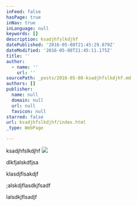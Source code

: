 ```yaml
---
inFeed: false
hasPage: true
inNav: true
inLanguage: null
keywords: []
description: ksadjhfslkdjhf
datePublished: '2016-05-08T21:45:29.879Z'
dateModified: '2016-05-08T21:45:11.175Z'
title: ''
author:
  - name: ''
    url: ''
sourcePath: _posts/2016-05-08-ksadjhfslkdjhf.md
authors: []
publisher:
  name: null
  domain: null
  url: null
  favicon: null
starred: false
url: ksadjhfslkdjhf/index.html
_type: WebPage

---
```

ksadjhfslkdjhf
![](https://s3-us-west-2.amazonaws.com/the-grid-img/p/c046c798571a201708f482855a58440d2f5eca5e.png)

dlkfjalskdfjsa

klasdjflsakdjf

;alskdjflasdkjfsadf

lalsdkjflsadjf